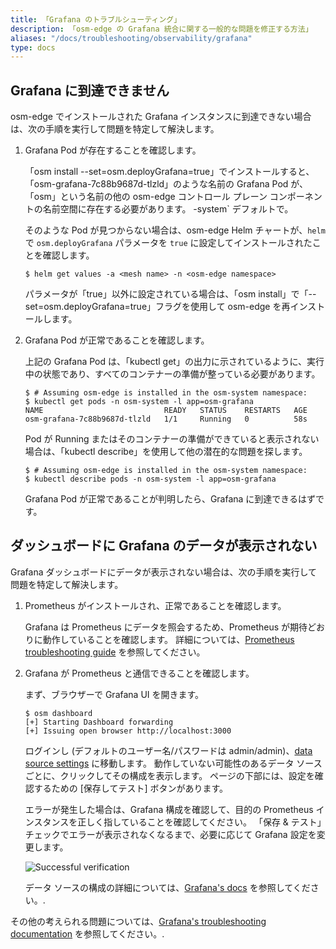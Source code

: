 ```yaml
---
title: 「Grafana のトラブルシューティング」
description: 「osm-edge の Grafana 統合に関する一般的な問題を修正する方法」
aliases: "/docs/troubleshooting/observability/grafana"
type: docs
---
```


## Grafana に到達できません

osm-edge でインストールされた Grafana インスタンスに到達できない場合は、次の手順を実行して問題を特定して解決します。

1. Grafana Pod が存在することを確認します。

     「osm install --set=osm.deployGrafana=true」でインストールすると、「osm-grafana-7c88b9687d-tlzld」のような名前の Grafana Pod が、「osm」という名前の他の osm-edge コントロール プレーン コンポーネントの名前空間に存在する必要があります。 -system` デフォルトで。

     そのような Pod が見つからない場合は、osm-edge Helm チャートが、`helm` で `osm.deployGrafana` パラメータを `true` に設定してインストールされたことを確認します。

    ```console
    $ helm get values -a <mesh name> -n <osm-edge namespace>
    ```

    パラメータが「true」以外に設定されている場合は、「osm install」で「--set=osm.deployGrafana=true」フラグを使用して osm-edge を再インストールします。

1. Grafana Pod が正常であることを確認します。

     上記の Grafana Pod は、「kubectl get」の出力に示されているように、実行中の状態であり、すべてのコンテナーの準備が整っている必要があります。

    ```console
    $ # Assuming osm-edge is installed in the osm-system namespace:
    $ kubectl get pods -n osm-system -l app=osm-grafana
    NAME                           READY   STATUS    RESTARTS   AGE
    osm-grafana-7c88b9687d-tlzld   1/1     Running   0          58s
    ```

    Pod が Running またはそのコンテナーの準備ができていると表示されない場合は、「kubectl describe」を使用して他の潜在的な問題を探します。

    ```console
    $ # Assuming osm-edge is installed in the osm-system namespace:
    $ kubectl describe pods -n osm-system -l app=osm-grafana
    ```

    Grafana Pod が正常であることが判明したら、Grafana に到達できるはずです。

## ダッシュボードに Grafana のデータが表示されない

Grafana ダッシュボードにデータが表示されない場合は、次の手順を実行して問題を特定して解決します。

1. Prometheus がインストールされ、正常であることを確認します。

     Grafana は Prometheus にデータを照会するため、Prometheus が期待どおりに動作していることを確認します。 詳細については、[Prometheus troubleshooting guide](docs/troubleshooting/observability/prometheus/) を参照してください。

1. Grafana が Prometheus と通信できることを確認します。

     まず、ブラウザーで Grafana UI を開きます。

    ```console
    $ osm dashboard
    [+] Starting Dashboard forwarding
    [+] Issuing open browser http://localhost:3000
    ```

    ログインし (デフォルトのユーザー名/パスワードは admin/admin)、[data source settings](http://localhost:3000/datasources) に移動します。 動作していない可能性のあるデータ ソースごとに、クリックしてその構成を表示します。 ページの下部には、設定を確認するための [保存してテスト] ボタンがあります。

     エラーが発生した場合は、Grafana 構成を確認して、目的の Prometheus インスタンスを正しく指していることを確認してください。 「保存 & テスト」チェックでエラーが表示されなくなるまで、必要に応じて Grafana 設定を変更します。

    ![Successful verification](https://user-images.githubusercontent.com/5503924/112394171-7e419e00-8cb9-11eb-99fc-3343c6b9fbbd.png)

   データ ソースの構成の詳細については、[Grafana's docs](https://grafana.com/docs/grafana/latest/administration/provisioning/#data-sources) を参照してください。.

その他の考えられる問題については、[Grafana's troubleshooting documentation](https://grafana.com/docs/grafana/latest/troubleshooting/) を参照してください。.
